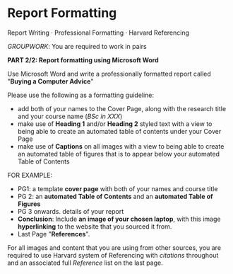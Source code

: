 # Report Formatting

Report Writing · Professional Formatting · Harvard Referencing

*GROUPWORK*: You are required to work in pairs

**PART 2/2: Report formatting using Microsoft Word**

Use Microsoft Word and write a professionally formatted report called "**Buying a Computer Advice**" 

Please use the following as a formatting guideline:

- add both of your names to the Cover Page, along with the research title and your course name (*BSc in XXX*)
- make use of **Heading 1** and/or **Heading 2** styled text with a view to being able to create an automated table of contents under your Cover Page
- make use of **Captions** on all images with a view to being able to create an automated table of figures that is to appear below your automated Table of Contents

FOR EXAMPLE:
- PG1: a template **cover page** with both of your names and course title
- PG 2: an **automated Table of Contents** and an **automated Table of Figures**
- PG 3 onwards. details of your report 
- **Conclusion**: Include **an image of your chosen laptop**, with this image **hyperlinking** to the website that you sourced it from.
- Last Page "**References**". 

For all images and content that you are using from other sources, you are required to use Harvard system of Referencing with *citations* throughout and an associated full *Reference* list on the last page.
